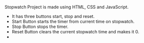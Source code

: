 Stopwatch Project is made using HTML, CSS and JavaScript.
- It has three buttons start, stop and reset.
- Start Button starts the timer from current time on stopwatch.
- Stop Button stops the timer.
- Reset Button clears the current stopwatch time and makes it 0.
- 
